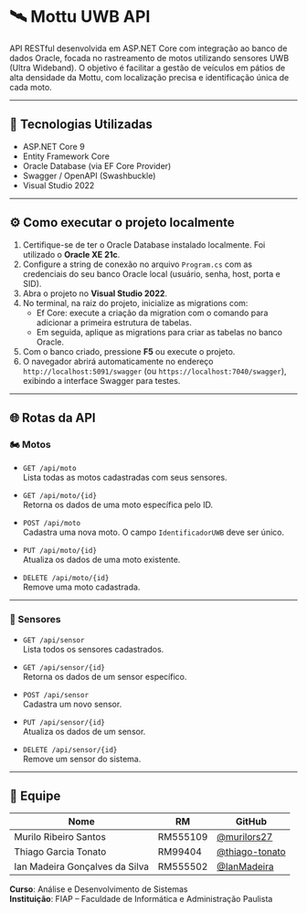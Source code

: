 # 🛰️ Mottu UWB API

API RESTful desenvolvida em ASP.NET Core com integração ao banco de dados Oracle, focada no rastreamento de motos utilizando sensores UWB (Ultra Wideband). O objetivo é facilitar a gestão de veículos em pátios de alta densidade da Mottu, com localização precisa e identificação única de cada moto.

---

## 🚀 Tecnologias Utilizadas

- ASP.NET Core 9
- Entity Framework Core
- Oracle Database (via EF Core Provider)
- Swagger / OpenAPI (Swashbuckle)
- Visual Studio 2022

---

## ⚙️ Como executar o projeto localmente

1. Certifique-se de ter o Oracle Database instalado localmente. Foi utilizado o **Oracle XE 21c**.
2. Configure a string de conexão no arquivo `Program.cs` com as credenciais do seu banco Oracle local (usuário, senha, host, porta e SID).
3. Abra o projeto no **Visual Studio 2022**.
4. No terminal, na raiz do projeto, inicialize as migrations com:
   - Ef Core: execute a criação da migration com o comando para adicionar a primeira estrutura de tabelas.
   - Em seguida, aplique as migrations para criar as tabelas no banco Oracle.
5. Com o banco criado, pressione **F5** ou execute o projeto.
6. O navegador abrirá automaticamente no endereço `http://localhost:5091/swagger` (ou `https://localhost:7040/swagger`), exibindo a interface Swagger para testes.

---

## 🌐 Rotas da API

### 🏍️ Motos

- `GET /api/moto`  
  Lista todas as motos cadastradas com seus sensores.

- `GET /api/moto/{id}`  
  Retorna os dados de uma moto específica pelo ID.

- `POST /api/moto`  
  Cadastra uma nova moto. O campo `IdentificadorUWB` deve ser único.

- `PUT /api/moto/{id}`  
  Atualiza os dados de uma moto existente.

- `DELETE /api/moto/{id}`  
  Remove uma moto cadastrada.

---

### 📡 Sensores

- `GET /api/sensor`  
  Lista todos os sensores cadastrados.

- `GET /api/sensor/{id}`  
  Retorna os dados de um sensor específico.

- `POST /api/sensor`  
  Cadastra um novo sensor.

- `PUT /api/sensor/{id}`  
  Atualiza os dados de um sensor.

- `DELETE /api/sensor/{id}`  
  Remove um sensor do sistema.

---

## 👥 Equipe

| Nome                                | RM       | GitHub                                      |
|-------------------------------------|----------|---------------------------------------------|
| Murilo Ribeiro Santos               | RM555109 | [@murilors27](https://github.com/murilors27) |
| Thiago Garcia Tonato                | RM99404  | [@thiago-tonato](https://github.com/thiago-tonato) |
| Ian Madeira Gonçalves da Silva      | RM555502 | [@IanMadeira](https://github.com/IanMadeira) |

**Curso**: Análise e Desenvolvimento de Sistemas  
**Instituição**: FIAP – Faculdade de Informática e Administração Paulista
